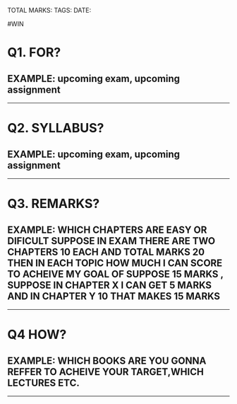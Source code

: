 
TOTAL MARKS:
TAGS:
DATE: 

#WIN

# Q1. FOR?
EXAMPLE: upcoming exam, upcoming assignment
- 


---

# Q2. SYLLABUS?
EXAMPLE: upcoming exam, upcoming assignment
- 


---

# Q3. REMARKS?
EXAMPLE: WHICH CHAPTERS ARE EASY OR DIFICULT SUPPOSE IN EXAM THERE ARE TWO CHAPTERS 10 EACH AND TOTAL MARKS 20 THEN IN EACH TOPIC HOW MUCH I CAN SCORE TO ACHEIVE MY GOAL OF SUPPOSE 15 MARKS , SUPPOSE IN CHAPTER X I CAN GET 5 MARKS AND IN CHAPTER Y 10 THAT MAKES 15 MARKS
- 


---

# Q4 HOW?
EXAMPLE: WHICH BOOKS ARE YOU GONNA REFFER TO ACHEIVE YOUR TARGET,WHICH LECTURES ETC.
- 


---
